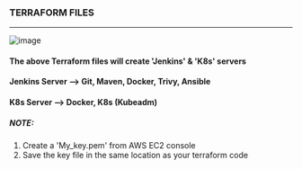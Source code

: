 ### TERRAFORM FILES
---

![image](https://github.com/pandacloud1/DevopsProject1/assets/134182273/c9b14222-93d1-4e01-abff-b9f12715bc3a)


#### The above Terraform files will create 'Jenkins' & 'K8s' servers
#### Jenkins Server --> Git, Maven, Docker, Trivy, Ansible
#### K8s Server --> Docker, K8s (Kubeadm)

##### *NOTE*:
1. Create a 'My_key.pem' from AWS EC2 console 
2. Save the key file in the same location as your terraform code
